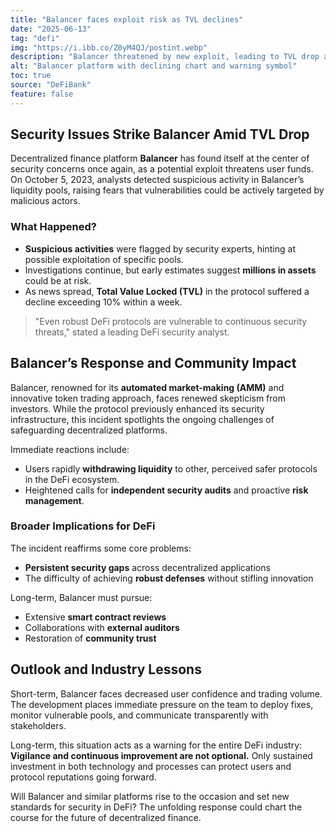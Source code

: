 ```yaml
---
title: "Balancer faces exploit risk as TVL declines"
date: "2025-06-13"
tag: "defi"
img: "https://i.ibb.co/Z0yM4QJ/postint.webp"
description: "Balancer threatened by new exploit, leading to TVL drop and user outflows"
alt: "Balancer platform with declining chart and warning symbol"
toc: true
source: "DeFiBank"
feature: false
---
```


## Security Issues Strike Balancer Amid TVL Drop

Decentralized finance platform **Balancer** has found itself at the center of security concerns once again, as a potential exploit threatens user funds. On October 5, 2023, analysts detected suspicious activity in Balancer’s liquidity pools, raising fears that vulnerabilities could be actively targeted by malicious actors.

### What Happened?

- **Suspicious activities** were flagged by security experts, hinting at possible exploitation of specific pools.
- Investigations continue, but early estimates suggest **millions in assets** could be at risk.
- As news spread, **Total Value Locked (TVL)** in the protocol suffered a decline exceeding 10% within a week.

> "Even robust DeFi protocols are vulnerable to continuous security threats," stated a leading DeFi security analyst.

## Balancer’s Response and Community Impact

Balancer, renowned for its **automated market-making (AMM)** and innovative token trading approach, faces renewed skepticism from investors. While the protocol previously enhanced its security infrastructure, this incident spotlights the ongoing challenges of safeguarding decentralized platforms.

Immediate reactions include:

- Users rapidly **withdrawing liquidity** to other, perceived safer protocols in the DeFi ecosystem.
- Heightened calls for **independent security audits** and proactive **risk management**.

### Broader Implications for DeFi

The incident reaffirms some core problems:

- **Persistent security gaps** across decentralized applications
- The difficulty of achieving **robust defenses** without stifling innovation

Long-term, Balancer must pursue:

- Extensive **smart contract reviews**
- Collaborations with **external auditors**
- Restoration of **community trust**

## Outlook and Industry Lessons

Short-term, Balancer faces decreased user confidence and trading volume. The development places immediate pressure on the team to deploy fixes, monitor vulnerable pools, and communicate transparently with stakeholders.

Long-term, this situation acts as a warning for the entire DeFi industry: **Vigilance and continuous improvement are not optional.** Only sustained investment in both technology and processes can protect users and protocol reputations going forward.

Will Balancer and similar platforms rise to the occasion and set new standards for security in DeFi? The unfolding response could chart the course for the future of decentralized finance.